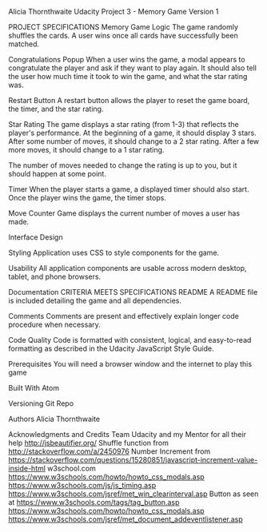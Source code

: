 Alicia Thornthwaite Udacity Project 3 - Memory Game
Version 1

PROJECT SPECIFICATIONS
Memory Game Logic
The game randomly shuffles the cards. A user wins once all cards have successfully been matched.

Congratulations Popup
When a user wins the game, a modal appears to congratulate the player and ask if they want to play again. It should also tell the user how much time it took to win the game, and what the star rating was.

Restart Button
A restart button allows the player to reset the game board, the timer, and the star rating.

Star Rating
The game displays a star rating (from 1-3) that reflects the player's performance. At the beginning of a game, it should display 3 stars. After some number of moves, it should change to a 2 star rating. After a few more moves, it should change to a 1 star rating.

The number of moves needed to change the rating is up to you, but it should happen at some point.

Timer
When the player starts a game, a displayed timer should also start. Once the player wins the game, the timer stops.

Move Counter
Game displays the current number of moves a user has made.

Interface Design


Styling
Application uses CSS to style components for the game.

Usability
All application components are usable across modern desktop, tablet, and phone browsers.

Documentation
CRITERIA
MEETS SPECIFICATIONS
README
A README file is included detailing the game and all dependencies.

Comments
Comments are present and effectively explain longer code procedure when necessary.

Code Quality
Code is formatted with consistent, logical, and easy-to-read formatting as described in the Udacity JavaScript Style Guide.


Prerequisites
You will need a browser window and the internet to play this game


Built With
Atom

Versioning
Git Repo

Authors
Alicia Thornthwaite


Acknowledgments and Credits
Team Udacity and my Mentor for all their help
http://jsbeautifier.org/
Shuffle function from http://stackoverflow.com/a/2450976
Number Increment from https://stackoverflow.com/questions/15280851/javascript-increment-value-inside-html
w3school.com
https://www.w3schools.com/howto/howto_css_modals.asp
https://www.w3schools.com/js/js_timing.asp
https://www.w3schools.com/jsref/met_win_clearinterval.asp
Button as seen at https://www.w3schools.com/tags/tag_button.asp
https://www.w3schools.com/howto/howto_css_modals.asp
https://www.w3schools.com/jsref/met_document_addeventlistener.asp
